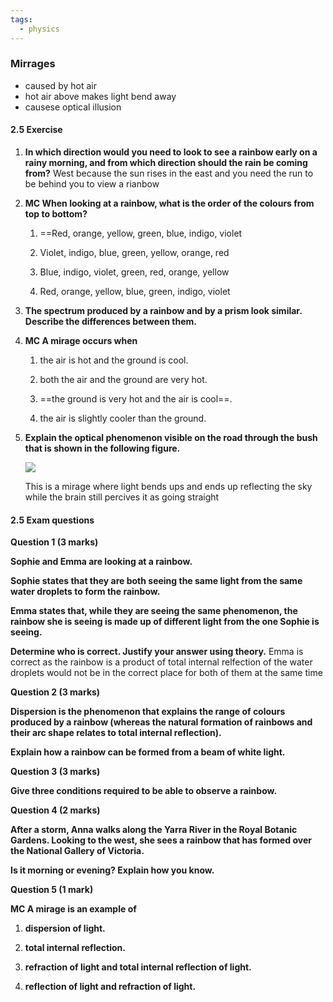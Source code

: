 ```yaml
---
tags:
  - physics
---
```

### Mirrages
- caused by hot air
- hot air above makes light bend away
- causese optical illusion

#### 2.5 Exercise

1. **In which direction would you need to look to see a rainbow early on a rainy morning, and from which direction should the rain be coming from?**
    West because the sun rises in the east and you need the run to be behind you to view a rianbow
2. **MC When looking at a rainbow, what is the order of the colours from top to bottom?**
    
    1. ==Red, orange, yellow, green, blue, indigo, violet
        
    2. Violet, indigo, blue, green, yellow, orange, red
        
    3. Blue, indigo, violet, green, red, orange, yellow
        
    4. Red, orange, yellow, blue, green, indigo, violet
        
3. **The spectrum produced by a rainbow and by a prism look similar. Describe the differences between them.**
    
4. **MC A mirage occurs when**
    
    1. the air is hot and the ground is cool.
        
    2. both the air and the ground are very hot.
        
    3. ==the ground is very hot and the air is cool==.
        
    4. the air is slightly cooler than the ground.
        
5. **Explain the optical phenomenon visible on the road through the bush that is shown in the following figure.**
    
    **[![](https://content2.learnon.com.au/secure/ebooks/97811198/9781119887843/images/c02f48.jpg)](https://content2.learnon.com.au/secure/ebooks/97811198/9781119887843/images/lightwindow/c02f48.jpg)**
    
	This is a mirage where light bends ups and ends up reflecting the sky while the brain still percives it as going straight
#### **2.5 Exam questions**

**[](https://content2.learnon.com.au/embedded-searchlight?&isbn=9781119887843&assetid=tlvd-3874)Question 1 (3 marks)**

**Sophie and Emma are looking at a rainbow.**

**Sophie states that they are both seeing the same light from the same water droplets to form the rainbow.**

**Emma states that, while they are seeing the same phenomenon, the rainbow she is seeing is made up of different light from the one Sophie is seeing.**

**Determine who is correct. Justify your answer using theory.**
Emma is correct as the rainbow is a product of total internal relfection of the water droplets would not be in the correct place for both of them at the same time

**[](https://content2.learnon.com.au/embedded-searchlight?&isbn=9781119887843&assetid=tlvd-3875)Question 2 (3 marks)**

**Dispersion is the phenomenon that explains the range of colours produced by a rainbow (whereas the natural formation of rainbows and their arc shape relates to total internal reflection).**

**Explain how a rainbow can be formed from a beam of white light.**

**[](https://content2.learnon.com.au/embedded-searchlight?&isbn=9781119887843&assetid=tlvd-3876)Question 3 (3 marks)**

**Give three conditions required to be able to observe a rainbow.**

**[](https://content2.learnon.com.au/embedded-searchlight?&isbn=9781119887843&assetid=tlvd-3877)Question 4 (2 marks)**

**After a storm, Anna walks along the Yarra River in the Royal Botanic Gardens. Looking to the west, she sees a rainbow that has formed over the National Gallery of Victoria.**

**Is it morning or evening? Explain how you know.**

**[](https://content2.learnon.com.au/embedded-searchlight?&isbn=9781119887843&assetid=tlvd-3878)Question 5 (1 mark)**

**MC A mirage is an example of**

1. **dispersion of light.**
    
2. **total internal reflection.**
    
3. **refraction of light and total internal reflection of light.**
    
4. **reflection of light and refraction of light.**
